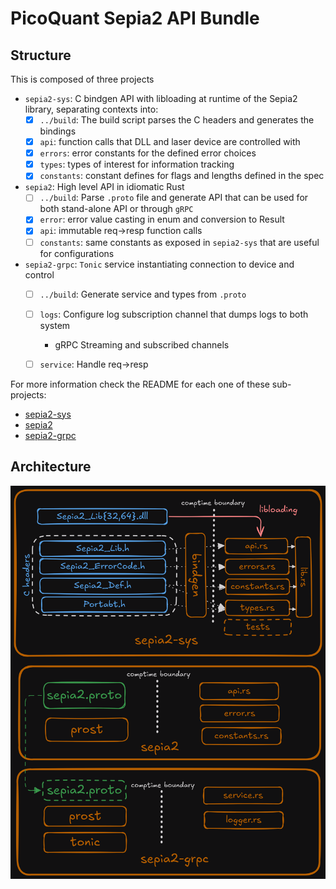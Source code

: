 # PicoQuant Sepia2 API Bundle

## Structure

This is composed of three projects
- `sepia2-sys`: C bindgen API with libloading at runtime of the Sepia2 library,
  separating contexts into:
    - [X] `../build`: The build script parses the C headers and generates the
    bindings
    - [X] `api`: function calls that DLL and laser device are controlled with
    - [X] `errors`: error constants for the defined error choices
    - [X] `types`: types of interest for information tracking
    - [X] `constants`: constant defines for flags and lengths defined in the spec
- `sepia2`: High level API in idiomatic Rust
    - [ ] `../build`: Parse `.proto` file and generate API that can be used for both
      stand-alone API or through `gRPC`
    - [X] `error`: error value casting in enum and conversion to Result
    - [X] `api`: immutable req->resp function calls
    - [ ] `constants`: same constants as exposed in `sepia2-sys` that are useful for
      configurations
- `sepia2-grpc`: `Tonic` service instantiating connection to device and control
    - [ ] `../build`: Generate service and types from `.proto`
    - [ ] `logs`: Configure log subscription channel that dumps logs to both system
        - gRPC Streaming
      and subscribed channels
    - [ ] `service`: Handle req->resp


For more information check the README for each one of these sub-projects:
- [sepia2-sys](./sepia2-sys/README.md)
- [sepia2](./sepia2/README.md)
- [sepia2-grpc](./sepia2-grpc/README.md)

## Architecture

![alt text](./img/arch-dark.excalidraw.png "Sepia2 API + gRPC architecture")
